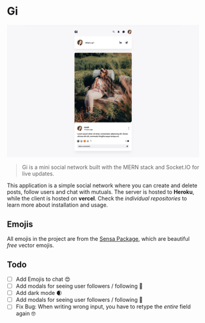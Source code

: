 # Gi
![Thumbnail](https://github.com/norahmaria/gi-client/blob/main/public/thumbnail.png?raw=true)

> Gi is a mini social network built with the MERN stack and Socket.IO for live updates.

This application is a simple social network where you can create and delete posts, follow users and chat with mutuals. The server is hosted to **Heroku**, while the client is hosted on **vercel**. Check the *individual repositories* to learn more about installation and usage.
## Emojis
All emojis in the project are from the [Sensa Package](https://sensa.co/emoji/), which are beautiful *free* vector emojis.
## Todo
- [ ] Add Emojis to chat 😍
- [ ] Add modals for seeing user followers / following 🤩
- [ ] Add dark mode 🌒
- [ ] Add modals for seeing user followers / following 🤩
- [ ] Fix Bug: When writing wrong input, you have to retype the *entire* field again 🤓
